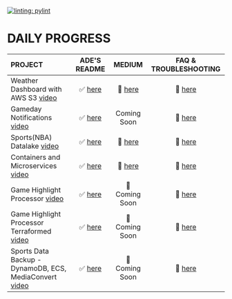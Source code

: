 [![linting: pylint](https://img.shields.io/badge/linting-pylint-yellowgreen)](https://github.com/pylint-dev/pylint)



# DAILY PROGRESS 

<!-- <details>
  <summary> CLICK TO EXPAND </summary> -->

| PROJECT                  | ADE'S README                 |MEDIUM      | FAQ & TROUBLESHOOTING            |
| :---                     | :---:                        |:---:       | :---:                            |
|Weather Dashboard with AWS S3 [video](https://www.youtube.com/watch?v=A95XBJFOqjw )                                  |  ✅ [here](./001_Weather_Dashboard/README.md)        |🔗  [here](https://medium.com/@hade.kunle/creating-a-weather-dashboard-system-with-python-and-openweather-api-4549040d3807)|   🔗 [here](./001_Weather_Dashboard/faq/README.md)   |
|Gameday Notifications [video](https://m.youtube.com/watch?v=09WfkKc0x_Q&t=1430s&pp=2AGWC5ACAQ%3D%3D) |  ✅ [here](./002_Lambda_SNS/README.md)               | Coming Soon                                                                                                               |   🔗 [here](./002_Lambda_SNS/faq/README.md)   |
|Sports(NBA) Datalake [video](https://youtu.be/RAkMac2QgjM?si=G3byNMhZQtcf58lx)                                   |  ✅ [here](./003_NBA_Datalake/README.md)             | 🔗  [here](https://medium.com/@hade.kunle/creating-an-nba-datalake-using-python-and-opensource-api-558aeb6b8c8d)          |   🔗 [here](./003_NBA_Datalake/faq/README.md)   |
|Containers and Microservices [video](https://www.youtube.com/watch?v=sF9_YzOrmTs)                    |  ✅ [here](./004_ECS_ApiGateway_ALB/README.md)       | 🔗  [here](https://medium.com/@hade.kunle/creating-a-superbowl-final-voting-app-with-aws-ecr-ecs-api-gateway-0cd4dfdcb560)|   🔗 [here](./004_ECS_ApiGateway_ALB/faq/README.md)   |
|Game Highlight Processor [video](https://youtu.be/_jWCW4T138o?si=Fn3d0KndCh2CAUUc)                     |  ✅ [here](./005_ECS_Docker_MediaConvert/README.md)  | 🔗  Coming Soon                                                                                                           |   🔗 [here](./005_ECS_Docker_MediaConvert/faq/README.md)   |
|Game Highlight Processor Terraformed [video](https://youtu.be/TBUFSbbtq2E?si=ZCD4tDhu_73rVk4r)                     |  ✅ [here](./005_ECS_Docker_MediaConvert/README.md)  | 🔗  Coming Soon                                                                                                           |   🔗 [here](./005_ECS_Docker_MediaConvert/faq/README.md)   |
|Sports Data Backup - DynamoDB, ECS, MediaConvert [video](https://youtu.be/kd6TTKUWJJE?si=YFLmAo05RznweR40)               |  ✅ [here](./006_SportsDataBackup_DynamoDB_ECS/README.md)                          | 🔗  Coming Soon                                                                                                           |   🔗 [here](./006_SportsDataBackup_DynamoDB_ECS/faq/README.md)   |
<!-- </details> -->


